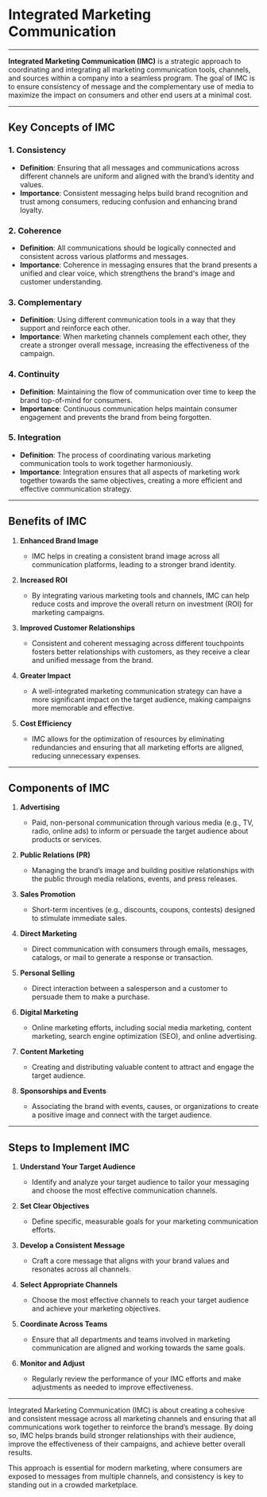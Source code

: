 #  Integrated Marketing Communication


---

**Integrated Marketing Communication (IMC)** is a strategic approach to coordinating and integrating all marketing communication tools, channels, and sources within a company into a seamless program. The goal of IMC is to ensure consistency of message and the complementary use of media to maximize the impact on consumers and other end users at a minimal cost.

---

## Key Concepts of IMC

### 1. Consistency
- **Definition**: Ensuring that all messages and communications across different channels are uniform and aligned with the brand’s identity and values.
- **Importance**: Consistent messaging helps build brand recognition and trust among consumers, reducing confusion and enhancing brand loyalty.

### 2. Coherence
- **Definition**: All communications should be logically connected and consistent across various platforms and messages.
- **Importance**: Coherence in messaging ensures that the brand presents a unified and clear voice, which strengthens the brand's image and customer understanding.

### 3. Complementary
- **Definition**: Using different communication tools in a way that they support and reinforce each other.
- **Importance**: When marketing channels complement each other, they create a stronger overall message, increasing the effectiveness of the campaign.

### 4. Continuity
- **Definition**: Maintaining the flow of communication over time to keep the brand top-of-mind for consumers.
- **Importance**: Continuous communication helps maintain consumer engagement and prevents the brand from being forgotten.

### 5. Integration
- **Definition**: The process of coordinating various marketing communication tools to work together harmoniously.
- **Importance**: Integration ensures that all aspects of marketing work together towards the same objectives, creating a more efficient and effective communication strategy.

---

## Benefits of IMC

1. **Enhanced Brand Image**
   - IMC helps in creating a consistent brand image across all communication platforms, leading to a stronger brand identity.

2. **Increased ROI**
   - By integrating various marketing tools and channels, IMC can help reduce costs and improve the overall return on investment (ROI) for marketing campaigns.

3. **Improved Customer Relationships**
   - Consistent and coherent messaging across different touchpoints fosters better relationships with customers, as they receive a clear and unified message from the brand.

4. **Greater Impact**
   - A well-integrated marketing communication strategy can have a more significant impact on the target audience, making campaigns more memorable and effective.

5. **Cost Efficiency**
   - IMC allows for the optimization of resources by eliminating redundancies and ensuring that all marketing efforts are aligned, reducing unnecessary expenses.

---

## Components of IMC

1. **Advertising**
   - Paid, non-personal communication through various media (e.g., TV, radio, online ads) to inform or persuade the target audience about products or services.

2. **Public Relations (PR)**
   - Managing the brand’s image and building positive relationships with the public through media relations, events, and press releases.

3. **Sales Promotion**
   - Short-term incentives (e.g., discounts, coupons, contests) designed to stimulate immediate sales.

4. **Direct Marketing**
   - Direct communication with consumers through emails, messages, catalogs, or mail to generate a response or transaction.

5. **Personal Selling**
   - Direct interaction between a salesperson and a customer to persuade them to make a purchase.

6. **Digital Marketing**
   - Online marketing efforts, including social media marketing, content marketing, search engine optimization (SEO), and online advertising.

7. **Content Marketing**
   - Creating and distributing valuable content to attract and engage the target audience.

8. **Sponsorships and Events**
   - Associating the brand with events, causes, or organizations to create a positive image and connect with the target audience.

---

## Steps to Implement IMC

1. **Understand Your Target Audience**
   - Identify and analyze your target audience to tailor your messaging and choose the most effective communication channels.

2. **Set Clear Objectives**
   - Define specific, measurable goals for your marketing communication efforts.

3. **Develop a Consistent Message**
   - Craft a core message that aligns with your brand values and resonates across all channels.

4. **Select Appropriate Channels**
   - Choose the most effective channels to reach your target audience and achieve your marketing objectives.

5. **Coordinate Across Teams**
   - Ensure that all departments and teams involved in marketing communication are aligned and working towards the same goals.

6. **Monitor and Adjust**
   - Regularly review the performance of your IMC efforts and make adjustments as needed to improve effectiveness.

--------

Integrated Marketing Communication (IMC) is about creating a cohesive and consistent message across all marketing channels and ensuring that all communications work together to reinforce the brand’s message. By doing so, IMC helps brands build stronger relationships with their audience, improve the effectiveness of their campaigns, and achieve better overall results.

This approach is essential for modern marketing, where consumers are exposed to messages from multiple channels, and consistency is key to standing out in a crowded marketplace.
